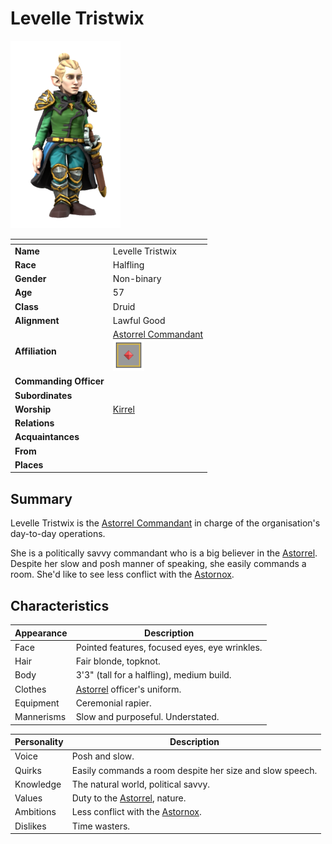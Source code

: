 # Levelle Tristwix

<img src="../../images/people/levelle-tristwix.png" height="300" />

| []() | |
| --- | --- |
| **Name** | Levelle Tristwix |
| **Race** | Halfling |
| **Gender** | Non-binary |
| **Age** | 57 |
| **Class** | Druid |
| **Alignment** | Lawful Good |
| **Affiliation** | [Astorrel Commandant](../civilisations/kingdom-of-astor/organisations/astorrel/ranks/7-commandant.md)<br /><img src="../../images/ranks/astorrel-7-commandant.png" height="50" /> |
| **Commanding Officer** | |
| **Subordinates** | |
| **Worship** | [Kirrel](../gods/gods/kirrel.md) |
| **Relations** | |
| **Acquaintances** | |
| **From** | |
| **Places** | |

## Summary

Levelle Tristwix is the [Astorrel Commandant](../civilisations/kingdom-of-astor/organisations/astorrel/ranks/7-commandant.md) in charge of the organisation's day-to-day operations.

She is a politically savvy commandant who is a big believer in the [Astorrel](../civilisations/kingdom-of-astor/organisations/astorrel/README.md). Despite her slow and posh manner of speaking, she easily commands a room. She'd like to see less conflict with the [Astornox](../civilisations/kingdom-of-astor/organisations/astornox.md).

## Characteristics

| Appearance | Description |
| --- | --- |
| Face | Pointed features, focused eyes, eye wrinkles. |
| Hair | Fair blonde, topknot. |
| Body | 3'3" (tall for a halfling), medium build. |
| Clothes | [Astorrel](../civilisations/kingdom-of-astor/organisations/astorrel/README.md) officer's uniform. |
| Equipment | Ceremonial rapier. |
| Mannerisms | Slow and purposeful. Understated. |

| Personality | Description |
| --- | --- |
| Voice | Posh and slow. |
| Quirks | Easily commands a room despite her size and slow speech. |
| Knowledge | The natural world, political savvy. |
| Values | Duty to the [Astorrel](../civilisations/kingdom-of-astor/organisations/astorrel/README.md), nature. |
| Ambitions | Less conflict with the [Astornox](../civilisations/kingdom-of-astor/organisations/astornox.md). |
| Dislikes | Time wasters. |
